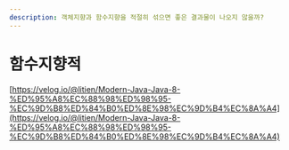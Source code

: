 ```yaml
---
description: 객체지향과 함수지향을 적절히 섞으면 좋은 결과물이 나오지 않을까?
---
```


# 함수지향적

[https://velog.io/@litien/Modern-Java-Java-8-%ED%95%A8%EC%88%98%ED%98%95-%EC%9D%B8%ED%84%B0%ED%8E%98%EC%9D%B4%EC%8A%A4](https://velog.io/@litien/Modern-Java-Java-8-%ED%95%A8%EC%88%98%ED%98%95-%EC%9D%B8%ED%84%B0%ED%8E%98%EC%9D%B4%EC%8A%A4)

